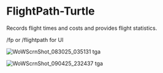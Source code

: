 # FlightPath-Turtle
Records flight times and costs and provides flight statistics.

/fp or /flightpath for UI


![WoWScrnShot_083025_035131 tga](https://github.com/user-attachments/assets/57cb26f5-a02f-4f08-a7cd-71168c14b569)

![WoWScrnShot_090425_232437 tga](https://github.com/user-attachments/assets/1a0bf546-f63d-4e18-9434-55a58ab90faa)
